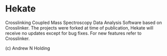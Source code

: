 Hekate
===========

Crosslinking Coupled Mass Spectroscopy Data Analysis Software based on Crosslinker. The projects were forked at time of publication, Hekate will receive no updates except for bug fixes. For new features refer to Crosslinker.

(c) Andrew N Holding
